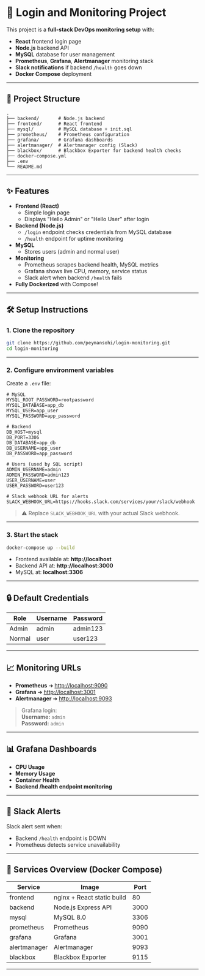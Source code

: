 # 🚀 Login and Monitoring Project

This project is a **full-stack DevOps monitoring setup** with:
- **React** frontend login page
- **Node.js** backend API
- **MySQL** database for user management
- **Prometheus**, **Grafana**, **Alertmanager** monitoring stack
- **Slack notifications** if backend `/health` goes down
- **Docker Compose** deployment

---

## 📂 Project Structure

```
.
├── backend/       # Node.js backend
├── frontend/      # React frontend
├── mysql/         # MySQL database + init.sql
├── prometheus/    # Prometheus configuration
├── grafana/       # Grafana dashboards
├── alertmanager/  # Alertmanager config (Slack)
├── blackbox/      # Blackbox Exporter for backend health checks
├── docker-compose.yml
├── .env
└── README.md
```

---

## ✨ Features

- **Frontend (React)**  
  - Simple login page
  - Displays "Hello Admin" or "Hello User" after login
- **Backend (Node.js)**  
  - `/login` endpoint checks credentials from MySQL database
  - `/health` endpoint for uptime monitoring
- **MySQL**  
  - Stores users (admin and normal user)
- **Monitoring**  
  - Prometheus scrapes backend health, MySQL metrics
  - Grafana shows live CPU, memory, service status
  - Slack alert when backend `/health` fails
- **Fully Dockerized** with Compose!

---

## 🛠 Setup Instructions

### 1. Clone the repository

```bash
git clone https://github.com/peymansohi/login-monitoring.git
cd login-monitoring
```

---

### 2. Configure environment variables

Create a `.env` file:

```env
# MySQL
MYSQL_ROOT_PASSWORD=rootpassword
MYSQL_DATABASE=app_db
MYSQL_USER=app_user
MYSQL_PASSWORD=app_password

# Backend
DB_HOST=mysql
DB_PORT=3306
DB_DATABASE=app_db
DB_USERNAME=app_user
DB_PASSWORD=app_password

# Users (used by SQL script)
ADMIN_USERNAME=admin
ADMIN_PASSWORD=admin123
USER_USERNAME=user
USER_PASSWORD=user123

# Slack webhook URL for alerts
SLACK_WEBHOOK_URL=https://hooks.slack.com/services/your/slack/webhook
```

> ⚠️ Replace `SLACK_WEBHOOK_URL` with your actual Slack webhook.

---

### 3. Start the stack

```bash
docker-compose up --build
```

- Frontend available at: **http://localhost**
- Backend API at: **http://localhost:3000**
- MySQL at: **localhost:3306**

---

## 🔒 Default Credentials

| Role   | Username | Password |
|--------|----------|----------|
| Admin  | admin    | admin123 |
| Normal | user     | user123  |

---

## 📈 Monitoring URLs

- **Prometheus** ➔ [http://localhost:9090](http://localhost:9090)
- **Grafana** ➔ [http://localhost:3001](http://localhost:3001)
- **Alertmanager** ➔ [http://localhost:9093](http://localhost:9093)

> Grafana login:  
> **Username:** `admin`  
> **Password:** `admin`

---

## 📊 Grafana Dashboards

- **CPU Usage**
- **Memory Usage**
- **Container Health**
- **Backend /health endpoint monitoring**

---

## 🔔 Slack Alerts

Slack alert sent when:
- Backend `/health` endpoint is DOWN
- Prometheus detects service unavailability

---

## 🐳 Services Overview (Docker Compose)

| Service       | Image                       | Port    |
|---------------|------------------------------|---------|
| frontend      | nginx + React static build   | 80      |
| backend       | Node.js Express API          | 3000    |
| mysql         | MySQL 8.0                    | 3306    |
| prometheus    | Prometheus                   | 9090    |
| grafana       | Grafana                      | 3001    |
| alertmanager  | Alertmanager                 | 9093    |
| blackbox      | Blackbox Exporter            | 9115    |

---